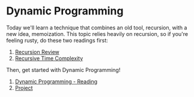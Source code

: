# Dynamic Programming

Today we'll learn a technique that combines an old tool, recursion, with a new idea, memoization. This topic relies heavily on recursion, so if you're feeling rusty, do these two readings first:

1. [Recursion Review](./project/recursion.md)
2. [Recursive Time Complexity](./project/recursive_time_complexity.md)

Then, get started with Dynamic Programming!

1. [Dynamic Programming - Reading](./project/dynamic_programming_1.md)
2. [Project](./project/dynamic_programming_2.md)
